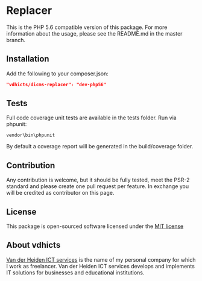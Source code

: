 # Replacer

This is the PHP 5.6 compatible version of this package. For more information about the usage, please see the README.md 
in the master branch.

## Installation

Add the following to your composer.json:

```json 
"vdhicts/dicms-replacer": "dev-php56"
```

## Tests

Full code coverage unit tests are available in the tests folder. Run via phpunit:

`vendor\bin\phpunit`

By default a coverage report will be generated in the build/coverage folder.

## Contribution

Any contribution is welcome, but it should be fully tested, meet the PSR-2 standard and please create one pull request 
per feature. In exchange you will be credited as contributor on this page.

## License

This package is open-sourced software licensed under the [MIT license](http://opensource.org/licenses/MIT)

## About vdhicts

[Van der Heiden ICT services](https://www.vdhicts.nl) is the name of my personal company for which I work as 
freelancer. Van der Heiden ICT services develops and implements IT solutions for businesses and educational 
institutions.

